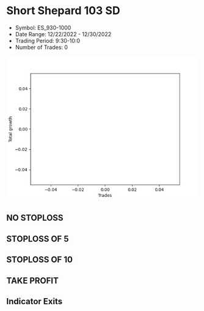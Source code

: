 # Short Shepard 103 SD 
- Symbol: ES_930-1000
- Date Range: 12/22/2022 - 12/30/2022
- Trading Period: 9:30-10:0
- Number of Trades: 0

![Plot](ShortShepard103SDES_930-1000.png)
## NO STOPLOSS














## STOPLOSS OF 5














## STOPLOSS OF 10














## TAKE PROFIT











## Indicator Exits


